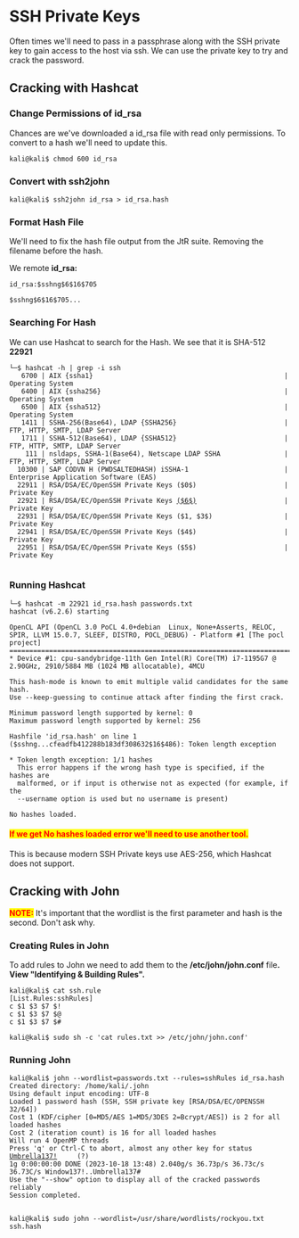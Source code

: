 # SSH Private Keys

Often times we'll need to pass in a passphrase along with the SSH private key to gain access to the host via ssh. We can use the private key to try and crack the password.

## Cracking with Hashcat

### Change Permissions of id\_rsa

Chances are we've downloaded a id\_rsa file with read only permissions. To convert to a hash we'll need to update this.

```shell-session
kali@kali$ chmod 600 id_rsa
```

### Convert with ssh2john

```shell-session
kali@kali$ ssh2john id_rsa > id_rsa.hash
```

### Format Hash File

We'll need to fix the hash file output from the JtR suite. Removing the filename before the hash.

We remote **id\_rsa:**

```
id_rsa:$sshng$6$16$705
```

```
$sshng$6$16$705...
```

### Searching For Hash

We can use Hashcat to search for the Hash. We see that it is SHA-512 **22921**

<pre><code>└─$ hashcat -h | grep -i ssh
   6700 | AIX {ssha1}                                                | Operating System
   6400 | AIX {ssha256}                                              | Operating System
   6500 | AIX {ssha512}                                              | Operating System
   1411 | SSHA-256(Base64), LDAP {SSHA256}                           | FTP, HTTP, SMTP, LDAP Server
   1711 | SSHA-512(Base64), LDAP {SSHA512}                           | FTP, HTTP, SMTP, LDAP Server
    111 | nsldaps, SSHA-1(Base64), Netscape LDAP SSHA                | FTP, HTTP, SMTP, LDAP Server
  10300 | SAP CODVN H (PWDSALTEDHASH) iSSHA-1                        | Enterprise Application Software (EAS)
  22911 | RSA/DSA/EC/OpenSSH Private Keys ($0$)                      | Private Key
  22921 | RSA/DSA/EC/OpenSSH Private Keys <a data-footnote-ref href="#user-content-fn-1">($6$)</a>                      | Private Key
  22931 | RSA/DSA/EC/OpenSSH Private Keys ($1, $3$)                  | Private Key
  22941 | RSA/DSA/EC/OpenSSH Private Keys ($4$)                      | Private Key
  22951 | RSA/DSA/EC/OpenSSH Private Keys ($5$)                      | Private Key
                                                                                            
</code></pre>



### Running Hashcat

```
└─$ hashcat -m 22921 id_rsa.hash passwords.txt                                                                   
hashcat (v6.2.6) starting

OpenCL API (OpenCL 3.0 PoCL 4.0+debian  Linux, None+Asserts, RELOC, SPIR, LLVM 15.0.7, SLEEF, DISTRO, POCL_DEBUG) - Platform #1 [The pocl project]
==================================================================================================================================================
* Device #1: cpu-sandybridge-11th Gen Intel(R) Core(TM) i7-1195G7 @ 2.90GHz, 2910/5884 MB (1024 MB allocatable), 4MCU

This hash-mode is known to emit multiple valid candidates for the same hash.
Use --keep-guessing to continue attack after finding the first crack.

Minimum password length supported by kernel: 0
Maximum password length supported by kernel: 256

Hashfile 'id_rsa.hash' on line 1 ($sshng...cfeadfb412288b183df308632$16$486): Token length exception

* Token length exception: 1/1 hashes
  This error happens if the wrong hash type is specified, if the hashes are
  malformed, or if input is otherwise not as expected (for example, if the
  --username option is used but no username is present)

No hashes loaded.

```

#### <mark style="color:red;">If we get No hashes loaded error we'll need to use another tool.</mark>

This is because modern SSH Private keys use AES-256, which Hashcat does not support.



## Cracking with John

<mark style="color:red;">**NOTE:**</mark> It's important that the wordlist is the first parameter and hash is the second. Don't ask why.

### Creating Rules in John

To add rules to John we need to add them to the **/etc/john/john.conf** fil&#x65;**. View "Identifying & Building Rules".**

```shell-session
kali@kali$ cat ssh.rule
[List.Rules:sshRules]
c $1 $3 $7 $!
c $1 $3 $7 $@
c $1 $3 $7 $#

kali@kali$ sudo sh -c 'cat rules.txt >> /etc/john/john.conf'
```

### Running John

<pre class="language-shell-session"><code class="lang-shell-session">kali@kali$ john --wordlist=passwords.txt --rules=sshRules id_rsa.hash 
Created directory: /home/kali/.john
Using default input encoding: UTF-8
Loaded 1 password hash (SSH, SSH private key [RSA/DSA/EC/OPENSSH 32/64])
Cost 1 (KDF/cipher [0=MD5/AES 1=MD5/3DES 2=Bcrypt/AES]) is 2 for all loaded hashes
Cost 2 (iteration count) is 16 for all loaded hashes
Will run 4 OpenMP threads
Press 'q' or Ctrl-C to abort, almost any other key for status
<a data-footnote-ref href="#user-content-fn-2">Umbrella137!</a>     (?)     
1g 0:00:00:00 DONE (2023-10-18 13:48) 2.040g/s 36.73p/s 36.73c/s 36.73C/s Window137!..Umbrella137#
Use the "--show" option to display all of the cracked passwords reliably
Session completed. 

</code></pre>

```
kali@kali$ sudo john --wordlist=/usr/share/wordlists/rockyou.txt ssh.hash
```

[^1]: this is it



[^2]: 
